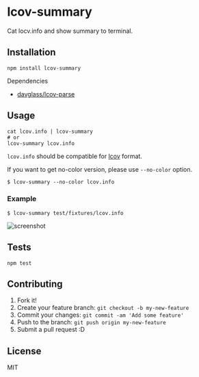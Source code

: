# lcov-summary

Cat locv.info and show summary to terminal.

## Installation

    npm install lcov-summary

Dependencies

- [davglass/lcov-parse](https://github.com/davglass/lcov-parse "davglass/lcov-parse")

## Usage

    cat lcov.info | lcov-summary
    # or
    lcov-summary lcov.info

`lcov.info` should be compatible for [lcov](http://ltp.sourceforge.net/coverage/lcov/geninfo.1.php) format. 

If you want to get no-color version, please use `--no-color` option.

    $ lcov-summary --no-color lcov.info

### Example

    $ lcov-summary test/fixtures/lcov.info
    
![screenshot](https://monosnap.com/file/Qgw6opV66MynWAw1aLZqRP1J6qM3S6.png)


## Tests

    npm test

## Contributing

1. Fork it!
2. Create your feature branch: `git checkout -b my-new-feature`
3. Commit your changes: `git commit -am 'Add some feature'`
4. Push to the branch: `git push origin my-new-feature`
5. Submit a pull request :D

## License

MIT